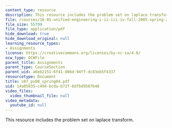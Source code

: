 ```yaml
---
content_type: resource
description: This resource includes the problem set on laplace transform.
file: /courses/16-01-unified-engineering-i-ii-iii-iv-fall-2005-spring-2006/14a05935c494bcdab72f6dfbd9587640_s07_ps08_spring04.pdf
file_size: 55799
file_type: application/pdf
hide_download: true
hide_download_original: null
learning_resource_types:
- Assignments
license: https://creativecommons.org/licenses/by-nc-sa/4.0/
ocw_type: OCWFile
parent_title: Assignments
parent_type: CourseSection
parent_uid: a6eb2151-6f41-806d-94ff-dc83eb5f4337
resourcetype: Document
title: s07_ps08_spring04.pdf
uid: 14a05935-c494-bcda-b72f-6dfbd9587640
video_files:
  video_thumbnail_file: null
video_metadata:
  youtube_id: null
---
```

This resource includes the problem set on laplace transform.